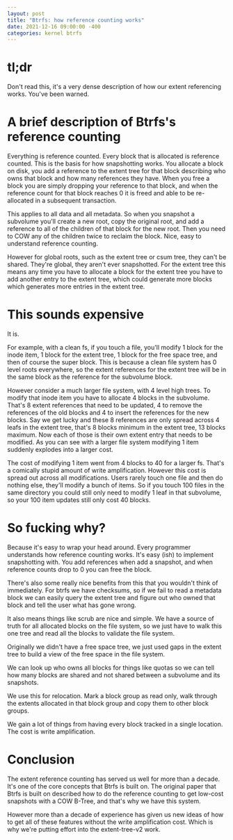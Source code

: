 ```yaml
---
layout: post
title: "Btrfs: how reference counting works"
date: 2021-12-16 09:00:00 -400
categories: kernel btrfs
---
```

# tl;dr

Don't read this, it's a very dense description of how our extent referencing
works.  You've been warned.

# A brief description of Btrfs's reference counting

Everything is reference counted.  Every block that is allocated is reference
counted.  This is the basis for how snapshotting works.  You allocate a block on
disk, you add a reference to the extent tree for that block describing who owns
that block and how many references they have.  When you free a block you are
simply dropping your reference to that block, and when the reference count for
that block reaches 0 it is freed and able to be re-allocated in a subsequent
transaction.

This applies to all data and all metadata.  So when you snapshot a subvolume
you'll create a new root, copy the original root, and add a reference to all of
the children of that block for the new root.  Then you need to COW any of the
children twice to reclaim the block.  Nice, easy to understand reference
counting.

However for global roots, such as the extent tree or csum tree, they can't be
shared.  They're global, they aren't ever snapshotted.  For the extent tree this
means any time you have to allocate a block for the extent tree you have to add
another entry to the extent tree, which could generate more blocks which
generates more entries in the extent tree.

# This sounds expensive

It is.
   
For example, with a clean fs, if you touch a file, you'll modify 1 block for the
inode item, 1 block for the extent tree, 1 block for the free space tree, and
then of course the super block.  This is because a clean file system has 0 level
roots everywhere, so the extent references for the extent tree will be in the
same block as the reference for the subvolume block.

However consider a much larger file system, with 4 level high trees.  To modify
that inode item you have to allocate 4 blocks in the subvolume.  That's 8 extent
references that need to be updated, 4 to remove the references of the old blocks
and 4 to insert the references for the new blocks.  Say we get lucky and these 8
references are only spread across 4 leafs in the extent tree, that's 8 blocks
minimum in the extent tree, 13 blocks maximum.  Now each of those is their own
extent entry that needs to be modified.  As you can see with a larger file
system modifying 1 item suddenly explodes into a larger cost.

The cost of modifying 1 item went from 4 blocks to 40 for a larger fs.  That's a
comically stupid amount of write amplification.  However this cost is spread out
across all modifications.  Users rarely touch one file and then do nothing else,
they'll modify a bunch of items.  So if you touch 100 files in the same
directory you could still only need to modify 1 leaf in that subvolume, so your
100 item updates still only cost 40 blocks.

# So fucking why?

Because it's easy to wrap your head around.  Every programmer understands how
reference counting works.  It's easy (ish) to implement snapshotting with.  You
add references when add a snapshot, and when reference counts drop to 0 you can
free the block.

There's also some really nice benefits from this that you wouldn't think of
immediately.  For btrfs we have checksums, so if we fail to read a metadata
block we can easily query the extent tree and figure out who owned that block
and tell the user what has gone wrong.

It also means things like scrub are nice and simple.  We have a source of truth
for all allocated blocks on the file system, so we just have to walk this one
tree and read all the blocks to validate the file system.

Originally we didn't have a free space tree, we just used gaps in the extent
tree to build a view of the free space in the file system.

We can look up who owns all blocks for things like quotas so we can tell how
many blocks are shared and not shared between a subvolume and its snapshots.

We use this for relocation.  Mark a block group as read only, walk through the
extents allocated in that block group and copy them to other block groups.

We gain a lot of things from having every block tracked in a single location.
The cost is write amplification.

# Conclusion

The extent reference counting has served us well for more than a decade.  It's
one of the core concepts that Btrfs is built on.  The original paper that Btrfs
is built on described how to do the reference counting to get low-cost snapshots
with a COW B-Tree, and that's why we have this system.

However more than a decade of experience has given us new ideas of how to get
all of these features without the write amplification cost.  Which is why we're
putting effort into the extent-tree-v2 work.

